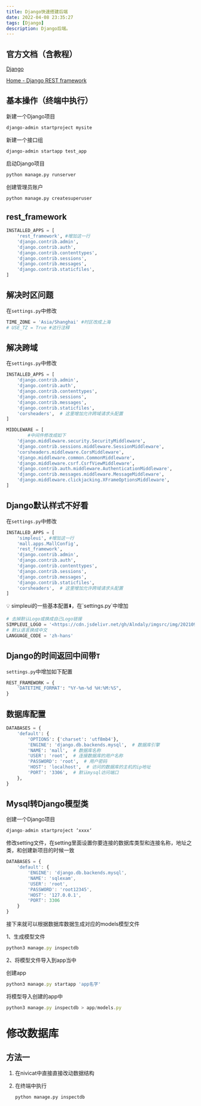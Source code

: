 ```yaml
---
title: Django快速搭建后端
date: 2022-04-08 23:35:27
tags: [Django]
description: Django后端。
---
```


## 官方文档（含教程）

[Django](https://www.djangoproject.com/)

[Home - Django REST framework](https://www.django-rest-framework.org/)

## 基本操作（终端中执行）

新建一个Django项目

```bash
django-admin startproject mysite
```

新建一个接口组

```bash
django-admin startapp test_app
```

启动Django项目

```bash
python manage.py runserver
```

创建管理员账户

```bash
python manage.py createsuperuser
```

## rest_framework

```python
INSTALLED_APPS = [
    'rest_framework', #增加这一行
    'django.contrib.admin',
    'django.contrib.auth',
    'django.contrib.contenttypes',
    'django.contrib.sessions',
    'django.contrib.messages',
    'django.contrib.staticfiles',
]
```

## 解决时区问题

在`settings.py`中修改

```python
TIME_ZONE = 'Asia/Shanghai' #时区改成上海
# USE_TZ = True #这行注释
```

## 解决跨域

在`settings.py`中修改

```python
INSTALLED_APPS = [
    'django.contrib.admin',
    'django.contrib.auth',
    'django.contrib.contenttypes',
    'django.contrib.sessions',
    'django.contrib.messages',
    'django.contrib.staticfiles',
    'corsheaders',  # 这里增加允许跨域请求头配置
]

MIDDLEWARE = [
		#中间件修改成如下
    'django.middleware.security.SecurityMiddleware',
    'django.contrib.sessions.middleware.SessionMiddleware',
    'corsheaders.middleware.CorsMiddleware',
    'django.middleware.common.CommonMiddleware',
    'django.middleware.csrf.CsrfViewMiddleware',
    'django.contrib.auth.middleware.AuthenticationMiddleware',
    'django.contrib.messages.middleware.MessageMiddleware',
    'django.middleware.clickjacking.XFrameOptionsMiddleware',
]
```

## Django默认样式不好看

在`settings.py`中修改

```python
INSTALLED_APPS = [
    'simpleui', #增加这一行
    'mall.apps.MallConfig',
    'rest_framework',
    'django.contrib.admin',
    'django.contrib.auth',
    'django.contrib.contenttypes',
    'django.contrib.sessions',
    'django.contrib.messages',
    'django.contrib.staticfiles',
    'corsheaders',  # 这里增加允许跨域请求头配置
]
```

<aside> 💡 simpleui的一些基本配置⬇️，在`settings.py`中增加

</aside>

```python
# 去掉默认Logo或换成自己Logo链接
SIMPLEUI_LOGO = '<https://cdn.jsdelivr.net/gh/Alndaly/imgsrc/img/202109211712667.png>'
# 默认语言换成中文
LANGUAGE_CODE = 'zh-hans'
```

## Django的时间返回中间带`T`

`settings.py`中增加如下配置

```python
REST_FRAMEWORK = {
    'DATETIME_FORMAT': "%Y-%m-%d %H:%M:%S",
}
```

## 数据库配置

```python
DATABASES = {
    'default': {
        'OPTIONS': {'charset': 'utf8mb4'},
        'ENGINE': 'django.db.backends.mysql',  # 数据库引擎
        'NAME': 'mall',  # 数据库名称
        'USER': 'root',  # 连接数据库的用户名称
        'PASSWORD': 'root',  # 用户密码
        'HOST': 'localhost',  # 访问的数据库的主机的ip地址
        'PORT': '3306',  # 默认mysql访问端口
    },
}
```

## Mysql转Django模型类

创建一个Django项目

```javascript
django-admin startproject ‘xxxx‘
```

修改setting文件，在setting里面设置你要连接的数据库类型和连接名称，地址之类，和创建新项目的时候一致

```javascript
DATABASES = {
    'default': {
        'ENGINE': 'django.db.backends.mysql',
        'NAME': 'sqlexam',
        'USER': 'root',
        'PASSWORD': 'root12345',
        'HOST': '127.0.0.1',
        'PORT': 3306
    }
}
```

接下来就可以根据数据库数据生成对应的models模型文件

1、生成模型文件

```javascript
python3 manage.py inspectdb
```

2、将模型文件导入到app当中

创建app

```javascript
python3 manage.py startapp 'app名字'
```

将模型导入创建的app中

```javascript
python3 manage.py inspectdb > app/models.py
```

# 修改数据库

## 方法一

1. 在nivicat中直接直接改动数据结构

2. 在终端中执行

   ```python
   python manage.py inspectdb
   ```

   


